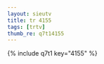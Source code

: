 ```yaml
--- 
layout: sieutv
title: tr 4155
tags: [trtv]
thumb_re: q7t14155
---
```

{% include q7t1 key="4155" %} 
